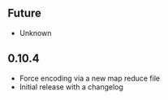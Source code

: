 ## Future

* Unknown

## 0.10.4

* Force encoding via a new map reduce file
* Initial release with a changelog